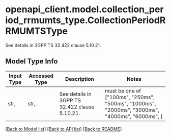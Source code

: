 # openapi_client.model.collection_period_rrmumts_type.CollectionPeriodRRMUMTSType

See details in 3GPP TS 32.422 clause 5.10.21.

## Model Type Info
Input Type | Accessed Type | Description | Notes
------------ | ------------- | ------------- | -------------
str,  | str,  | See details in 3GPP TS 32.422 clause 5.10.21. | must be one of ["100ms", "250ms", "500ms", "1000ms", "2000ms", "3000ms", "4000ms", "6000ms", ] 

[[Back to Model list]](../../README.md#documentation-for-models) [[Back to API list]](../../README.md#documentation-for-api-endpoints) [[Back to README]](../../README.md)

